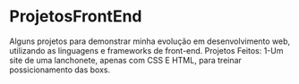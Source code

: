 # ProjetosFrontEnd
Alguns projetos para demonstrar minha evolução em desenvolvimento web, utilizando as linguagens e frameworks de front-end.
Projetos Feitos:
1-Um site de uma lanchonete, apenas com CSS E HTML, para treinar possicionamento das boxs.
